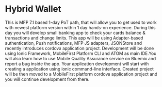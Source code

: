 # Hybrid Wallet
This is MFP 7.1 based 1-day PoT path, that will allow you to get used to work with newest platform version within 1 day hands-on experience. During this day you will develop small banking app to check your cards balance & transactions and change limits. This app will be using Adapter-based authentication, Push notifications, MFP JS adapters, JSONStore and recently introduces cordova application project. Development will be done using Ionic Framework, MobileFirst Platform CLI and ATOM as main IDE.You will also learn how to use Mobile Quality Assurance service on Bluemix and report a bug inside the app. Your application development will start with creating a application using ionic command-line interface. Created project will be then moved to a MobileFirst platform cordova application project and you will continue development from there.

